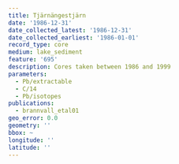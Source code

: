 ```yaml
---
title: Tjärnängestjärn
date: '1986-12-31'
date_collected_latest: '1986-12-31'
date_collected_earliest: '1986-01-01'
record_type: core
medium: lake_sediment
feature: '695'
description: Cores taken between 1986 and 1999
parameters:
  - Pb/extractable
  - C/14
  - Pb/isotopes
publications:
  - brannvall_etal01
geo_error: 0.0
geometry: ''
bbox: ~
longitude: ''
latitude: ''
---
```

